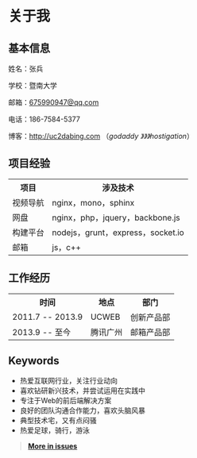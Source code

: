 关于我
=======

基本信息
--------

姓名：张兵

学校：暨南大学

邮箱：675990947@qq.com

电话：186-7584-5377

博客：http://uc2dabing.com （*godaddy 》》》hostigation*）

项目经验
--------

<table>
	<tr>
		<th>项目</th>
		<th>涉及技术</th>
	</tr>
	<tr>
		<td>视频导航</td>
		<td>nginx，mono，sphinx</td>
	</tr>
	<tr>
		<td>网盘</td>
		<td>nginx，php，jquery，backbone.js</td>
	</tr>
	<tr>
		<td>构建平台</td>
		<td>nodejs，grunt，express，socket.io</td>
	</tr>
	<tr>
		<td>邮箱</td>
		<td>js，c++</td>
	</tr>
</table>


工作经历
-------

<table>
	<tr>
		<th>时间</th>
		<th>地点</th>
		<th>部门</th>
	</tr>
	<tr>
		<td>2011.7 -- 2013.9</td>
		<td>UCWEB</td>
		<td>创新产品部</td>
	</tr>
	<tr>
		<td>2013.9 -- 至今</td>
		<td>腾讯广州</td>
		<td>邮箱产品部</td>
	</tr>
</table>

Keywords
--------

* 热爱互联网行业，关注行业动向
* 喜欢钻研新兴技术，并尝试运用在实践中
* 专注于Web的前后端解决方案
* 良好的团队沟通合作能力，喜欢头脑风暴
* 典型技术宅，又有点闷骚
* 热爱足球，骑行，游泳

> **[More in issues](https://github.com/uc2dabing/aboutme/issues)**

